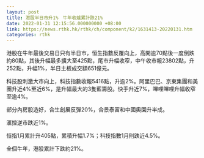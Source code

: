 ```yaml
---
layout: post
title: 港股半日市升1%　牛年收爐累計跌21%
date: 2022-01-31 12:15:56.000000000 +08:00
link: https://news.rthk.hk/rthk/ch/component/k2/1631413-20220131.htm
categories: rthk
---
```


港股在牛年最後交易日只有半日市，恒生指數反覆向上，高開逾70點後一度倒跌約80點，其後升幅最多擴大至425點，尾市升幅收窄，中午收市報23802點，升252點，升幅1%，半日主板成交額651億元。

科技股刺激大市向上，科技指數收報5416點，升逾2%。阿里巴巴、京東集團和美團升近4%至近6%，是升幅最大的3隻藍籌股。快手升近7%，嗶哩嗶哩升幅收窄至逾4%。

部分內房股造好，合生創展反彈20%，合景泰富和中國奧園升半成。

滙控逆市跌近1%。

恒指1月累計升405點，累積升幅1.7%；科技指數1月則跌近4.5%。

全個牛年，港股累計下跌約21%。
